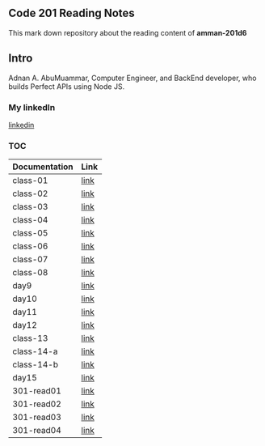 ## Code 201 Reading Notes
This mark down repository about the reading content of **amman-201d6**

## Intro
Adnan A. AbuMuammar,  Computer Engineer, and BackEnd developer, who builds Perfect APIs using Node JS.

### My linkedIn
[linkedin](https://www.linkedin.com/in/adnancompengr)

### TOC

| Documentation | Link |
| -------------------------- | ------------- |
| class-01 | [link](https://amuammer.github.io/reading-notes/class-01) |
| class-02 | [link](https://amuammer.github.io/reading-notes/class-02) |
| class-03 | [link](https://amuammer.github.io/reading-notes/class-03) |
| class-04 | [link](https://amuammer.github.io/reading-notes/class-04) |
| class-05 | [link](https://amuammer.github.io/reading-notes/class-05) |
| class-06 | [link](https://amuammer.github.io/reading-notes/class-06) |
| class-07 | [link](https://amuammer.github.io/reading-notes/class-07) |
| class-08 | [link](https://amuammer.github.io/reading-notes/class-08) |
| day9 | [link](#) |
| day10 | [link](#) |
| day11 | [link](#) |
| day12 | [link](#) |
| class-13 | [link](https://amuammer.github.io/reading-notes/class-13) |
| class-14-a | [link](https://amuammer.github.io/reading-notes/class-14-a) |
| class-14-b | [link](https://amuammer.github.io/reading-notes/class-14-b) |
| day15 | [link](#) |
| 301-read01 | [link](https://amuammer.github.io/reading-notes/301-read01) |
| 301-read02 | [link](https://amuammer.github.io/reading-notes/301-read02) |
| 301-read03 | [link](https://amuammer.github.io/reading-notes/301-read03) |
| 301-read04 | [link](https://amuammer.github.io/reading-notes/301-read04) |
